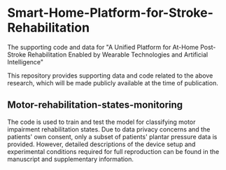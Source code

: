 # Smart-Home-Platform-for-Stroke-Rehabilitation
The supporting code and data for "A Unified Platform for At-Home Post-Stroke Rehabilitation Enabled by Wearable Technologies and Artificial Intelligence"

This repository provides supporting data and code related to the above research, which will be made publicly available at the time of publication.

## Motor-rehabilitation-states-monitoring
The code is used to train and test the model for classifying motor impairment rehabilitation states. Due to data privacy concerns and the patients' own consent, only a subset of patients' plantar pressure data is provided. However, detailed descriptions of the device setup and experimental conditions required for full reproduction can be found in the manuscript and supplementary information.
